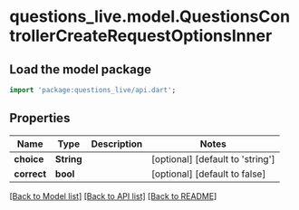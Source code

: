 # questions_live.model.QuestionsControllerCreateRequestOptionsInner

## Load the model package
```dart
import 'package:questions_live/api.dart';
```

## Properties
Name | Type | Description | Notes
------------ | ------------- | ------------- | -------------
**choice** | **String** |  | [optional] [default to 'string']
**correct** | **bool** |  | [optional] [default to false]

[[Back to Model list]](../README.md#documentation-for-models) [[Back to API list]](../README.md#documentation-for-api-endpoints) [[Back to README]](../README.md)


